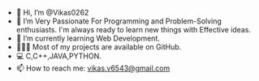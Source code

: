 - 👋 Hi, I’m @Vikas0262
- 👀 I’m Very Passionate For Programming and Problem-Solving enthusiasts. I'm always ready to learn new things with Effective ideas.
- 🌱 I’m currently learning Web Development.
- 👨🏻‍💻 Most of my projects are available on GitHub.
- 💻 C,C++,JAVA,PYTHON.
- 📫 How to reach me: vikas.v6543@gmail.com
  
<!---
Vikas0262/Vikas0262 is a ✨ particular ✨ repository because its `README.md` (this file) appears on your GitHub profile.
You can click the Preview link to take a look at your changes.
--->
